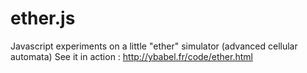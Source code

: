 ether.js
========

Javascript experiments on a little "ether" simulator (advanced cellular automata)
See it in action : http://ybabel.fr/code/ether.html
